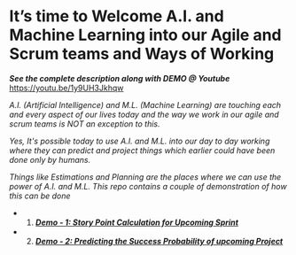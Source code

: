# It’s time to Welcome  A.I. and Machine Learning into our Agile and Scrum teams and Ways of Working

___See the complete description along with DEMO @ Youtube___  https://youtu.be/1y9UH3Jkhqw 

_A.I. (Artificial Intelligence) and M.L. (Machine Learning) are touching each and every aspect of our lives today and the way we work in our agile and scrum teams is NOT an exception to this._

_Yes, It's possible today to use A.I. and M.L. into our day to day working where they can predict and project things which earlier could have been done only by humans._

_Things like Estimations and Planning are the places where we can use the power of A.I. and M.L. This repo contains a couple of demonstration of how this can be done_

- 1. [___Demo - 1: Story Point Calculation for Upcoming Sprint___](https://github.com/CodesBay/AIML_in_teams/blob/master/JupyterNotebook_Demo/Story%20Points%20Calculation.ipynb)
- 2. [___Demo - 2: Predicting the Success Probability of upcoming Project___ ](https://github.com/CodesBay/AIML_in_teams/blob/master/JupyterNotebook_Demo/Success%20Prediction.ipynb)

